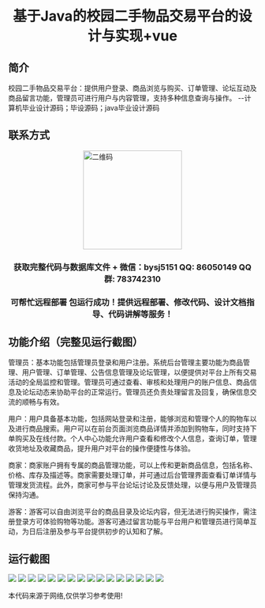 <p><h1 align="center">基于Java的校园二手物品交易平台的设计与实现+vue</h1></p>

## 简介
校园二手物品交易平台：提供用户登录、商品浏览与购买、订单管理、论坛互动及商品留言功能，管理员可进行用户与内容管理，支持多种信息查询与操作。    --计算机毕业设计源码；毕设源码；java毕业设计源码


## 联系方式
<img src="https://bs-1329754181.cos.ap-shanghai.myqcloud.com/wx.jpg" alt="二维码" style="display: block; margin: 0 auto;" width="200px">
<p><h3 align="center">获取完整代码与数据库文件 + 微信：bysj5151 QQ: 86050149 QQ群: 783742310</h3></p>
<p><h3 align="center">可帮忙远程部署 包运行成功！提供远程部署、修改代码、设计文档指导、代码讲解等服务！</h3></p>

## 功能介绍（完整见运行截图）
管理员：基本功能包括管理员登录和用户注册。系统后台管理主要功能为商品管理、用户管理、订单管理、公告信息管理及论坛管理，以便提供对平台上所有交易活动的全局监控和管理。管理员可通过查看、审核和处理用户的账户信息、商品信息及论坛动态来协助平台的正常运行。管理员还负责处理留言及回复，确保信息交流的顺畅与有效。

用户：用户具备基本功能，包括网站登录和注册，能够浏览和管理个人的购物车以及进行商品搜索。用户可以在前台页面浏览商品详情并添加到购物车，同时支持下单购买及在线付款。个人中心功能允许用户查看和修改个人信息，查询订单，管理收货地址及收藏商品，提升用户对平台的操作便捷性与体验。

商家：商家账户拥有专属的商品管理功能，可以上传和更新商品信息，包括名称、价格、库存及描述等。商家需要处理订单，并可通过后台管理界面查看订单详情与管理发货流程。此外，商家可参与平台论坛讨论及反馈处理，以便与用户及管理员保持沟通。

游客：游客可以自由浏览平台的商品目录及论坛内容，但无法进行购买操作，需注册登录方可体验购物等功能。游客可通过留言功能与平台用户和管理员进行简单互动，为日后注册及参与平台提供初步的认知和了解。


## 运行截图
![](https://bs-1329754181.cos.ap-shanghai.myqcloud.com/ssm/CampusSecondHandTradingPlatform5/img/001.jpg)
![](https://bs-1329754181.cos.ap-shanghai.myqcloud.com/ssm/CampusSecondHandTradingPlatform5/img/002.jpg)
![](https://bs-1329754181.cos.ap-shanghai.myqcloud.com/ssm/CampusSecondHandTradingPlatform5/img/003.jpg)
![](https://bs-1329754181.cos.ap-shanghai.myqcloud.com/ssm/CampusSecondHandTradingPlatform5/img/004.jpg)
![](https://bs-1329754181.cos.ap-shanghai.myqcloud.com/ssm/CampusSecondHandTradingPlatform5/img/005.jpg)
![](https://bs-1329754181.cos.ap-shanghai.myqcloud.com/ssm/CampusSecondHandTradingPlatform5/img/006.jpg)
![](https://bs-1329754181.cos.ap-shanghai.myqcloud.com/ssm/CampusSecondHandTradingPlatform5/img/007.jpg)
![](https://bs-1329754181.cos.ap-shanghai.myqcloud.com/ssm/CampusSecondHandTradingPlatform5/img/008.jpg)
![](https://bs-1329754181.cos.ap-shanghai.myqcloud.com/ssm/CampusSecondHandTradingPlatform5/img/009.jpg)
![](https://bs-1329754181.cos.ap-shanghai.myqcloud.com/ssm/CampusSecondHandTradingPlatform5/img/010.jpg)
![](https://bs-1329754181.cos.ap-shanghai.myqcloud.com/ssm/CampusSecondHandTradingPlatform5/img/011.jpg)
![](https://bs-1329754181.cos.ap-shanghai.myqcloud.com/ssm/CampusSecondHandTradingPlatform5/img/012.jpg)
![](https://bs-1329754181.cos.ap-shanghai.myqcloud.com/ssm/CampusSecondHandTradingPlatform5/img/013.jpg)
![](https://bs-1329754181.cos.ap-shanghai.myqcloud.com/ssm/CampusSecondHandTradingPlatform5/img/014.jpg)
![](https://bs-1329754181.cos.ap-shanghai.myqcloud.com/ssm/CampusSecondHandTradingPlatform5/img/015.jpg)
![](https://bs-1329754181.cos.ap-shanghai.myqcloud.com/ssm/CampusSecondHandTradingPlatform5/img/016.jpg)

<p>本代码来源于网络,仅供学习参考使用!</p>

